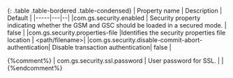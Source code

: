 
{: .table .table-bordered .table-condensed}
| Property name | Description | Default   |
|-----|---|--|
|com.gs.security.enabled  | Security property indicating whether the GSM and GSC should be loaded in a secured mode.  | false   |
|com.gs.security.properties-file |Identifies the security properties file location  | \<path/filename\>|
|com.gs.security.disable-commit-abort-authentication| Disable transaction authentication| false |

{%comment%}
| com.gs.security.ssl.password | User password for SSL. | |
{%endcomment%}
